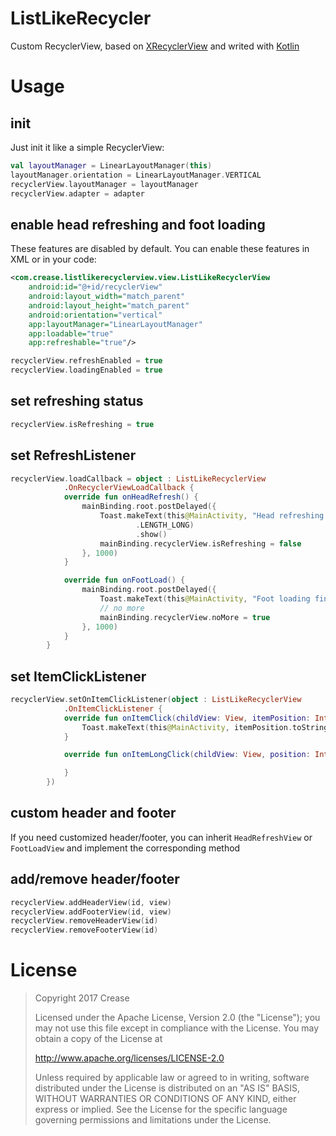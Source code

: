 # ListLikeRecycler
Custom RecyclerView, based on [XRecyclerView](https://github.com/jianghejie/XRecyclerView) and writed with [Kotlin](https://github.com/JetBrains/kotlin)

# Usage

## init
Just init it like a simple RecyclerView:
``` Kotlin
val layoutManager = LinearLayoutManager(this)
layoutManager.orientation = LinearLayoutManager.VERTICAL
recyclerView.layoutManager = layoutManager
recyclerView.adapter = adapter
```

## enable head refreshing and foot loading
These features are disabled by default. You can enable these features in XML or in your code:

``` xml
<com.crease.listlikerecyclerview.view.ListLikeRecyclerView
    android:id="@+id/recyclerView"
    android:layout_width="match_parent"
    android:layout_height="match_parent"
    android:orientation="vertical"
    app:layoutManager="LinearLayoutManager"
    app:loadable="true"
    app:refreshable="true"/>
```

``` Kotlin
recyclerView.refreshEnabled = true
recyclerView.loadingEnabled = true
```

## set refreshing status
``` Kotlin
recyclerView.isRefreshing = true
```

## set RefreshListener
``` Kotlin
recyclerView.loadCallback = object : ListLikeRecyclerView
            .OnRecyclerViewLoadCallback {
            override fun onHeadRefresh() {
                mainBinding.root.postDelayed({
                    Toast.makeText(this@MainActivity, "Head refreshing finished", Toast
                            .LENGTH_LONG)
                            .show()
                    mainBinding.recyclerView.isRefreshing = false
                }, 1000)
            }

            override fun onFootLoad() {
                mainBinding.root.postDelayed({
                    Toast.makeText(this@MainActivity, "Foot loading finished", Toast.LENGTH_LONG).show()
                    // no more
                    mainBinding.recyclerView.noMore = true
                }, 1000)
            }
        }
```

## set ItemClickListener
``` Kotlin
recyclerView.setOnItemClickListener(object : ListLikeRecyclerView
            .OnItemClickListener {
            override fun onItemClick(childView: View, itemPosition: Int) {
                Toast.makeText(this@MainActivity, itemPosition.toString(), Toast.LENGTH_LONG).show()
            }

            override fun onItemLongClick(childView: View, position: Int) {

            }
        })
```

## custom header and footer
If you need customized header/footer, you can inherit `HeadRefreshView` or `FootLoadView` and implement the corresponding method

## add/remove header/footer
``` Kotlin
recyclerView.addHeaderView(id, view)
recyclerView.addFooterView(id, view)
recyclerView.removeHeaderView(id)
recyclerView.removeFooterView(id)
```

# License

>Copyright 2017 Crease
>
>Licensed under the Apache License, Version 2.0 (the "License");
you may not use this file except in compliance with the License.
You may obtain a copy of the License at
>
>   http://www.apache.org/licenses/LICENSE-2.0
>
>Unless required by applicable law or agreed to in writing, software
distributed under the License is distributed on an "AS IS" BASIS,
WITHOUT WARRANTIES OR CONDITIONS OF ANY KIND, either express or implied.
See the License for the specific language governing permissions and
limitations under the License.
